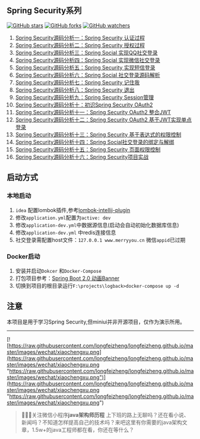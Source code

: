 
## Spring Security系列
[![GitHub stars](https://img.shields.io/github/stars/longfeizheng/logback.svg?style=flat&label=Star)](https://github.com/longfeizheng/logback/stargazers)
[![GitHub forks](https://img.shields.io/github/forks/longfeizheng/logback.svg?style=flat&label=Fork)](https://github.com/longfeizheng/logback/fork)
[![GitHub watchers](https://img.shields.io/github/watchers/longfeizheng/logback.svg?style=flat&label=Watch)](https://github.com/longfeizheng/architect-awesome/watchers)

1. [Spring Security源码分析一：Spring Security 认证过程](https://longfeizheng.github.io/2018/01/02/Spring-Security%E6%BA%90%E7%A0%81%E5%88%86%E6%9E%90%E4%B8%80-Spring-Security%E8%AE%A4%E8%AF%81%E8%BF%87%E7%A8%8B/)
2. [Spring Security源码分析二：Spring Security 授权过程](https://longfeizheng.github.io/2018/01/05/Spring-Security%E6%BA%90%E7%A0%81%E5%88%86%E6%9E%90%E4%BA%8C-Spring-Security%E6%8E%88%E6%9D%83%E8%BF%87%E7%A8%8B/)
3. [Spring Security源码分析三：Spring Social 实现QQ社交登录](https://longfeizheng.github.io/2018/01/09/Spring-Security%E6%BA%90%E7%A0%81%E5%88%86%E6%9E%90%E4%B8%89-Spring-Social%E7%A4%BE%E4%BA%A4%E7%99%BB%E5%BD%95%E8%BF%87%E7%A8%8B/)
4. [Spring Security源码分析四：Spring Social 实现微信社交登录](https://longfeizheng.github.io/2018/01/12/Spring-Security%E6%BA%90%E7%A0%81%E5%88%86%E6%9E%90%E5%9B%9B-Spring-Social%E7%A4%BE%E4%BA%A4%E7%99%BB%E5%BD%95%E8%BF%87%E7%A8%8B/)
5. [Spring Security源码分析五：Spring Security 实现短信登录](https://longfeizheng.github.io/2018/01/14/Spring-Security%E6%BA%90%E7%A0%81%E5%88%86%E6%9E%90%E4%BA%94-Spring-Security%E7%9F%AD%E4%BF%A1%E7%99%BB%E5%BD%95/)
6. [Spring Security源码分析六：Spring Social 社交登录源码解析](https://longfeizheng.github.io/2018/01/16/Spring-Security%E6%BA%90%E7%A0%81%E5%88%86%E6%9E%90%E5%85%AD-Spring-Social%E7%A4%BE%E4%BA%A4%E7%99%BB%E5%BD%95%E6%BA%90%E7%A0%81%E8%A7%A3%E6%9E%90/)
7. [Spring Security源码分析七：Spring Security 记住我](https://longfeizheng.github.io/2018/01/17/Spring-Security%E6%BA%90%E7%A0%81%E5%88%86%E6%9E%90%E4%B8%83-Spring-Security-%E8%AE%B0%E4%BD%8F%E6%88%91/)
8. [Spring Security源码分析八：Spring Security 退出](https://longfeizheng.github.io/2018/01/18/Spring-Security%E6%BA%90%E7%A0%81%E5%88%86%E6%9E%90%E5%85%AB-Spring-Security-%E9%80%80%E5%87%BA/)
9. [Spring Security源码分析九：Spring Security Session管理](https://longfeizheng.github.io/2018/01/19/Spring-Security%E6%BA%90%E7%A0%81%E5%88%86%E6%9E%90%E4%B9%9D-Spring-Security-Session%E7%AE%A1%E7%90%86/)
10. [Spring Security源码分析十：初识Spring Security OAuth2](https://longfeizheng.github.io/2018/01/20/Spring-Security%E6%BA%90%E7%A0%81%E5%88%86%E6%9E%90%E5%8D%81-%E5%88%9D%E8%AF%86Spring-Security-OAuth2/)
11. [Spring Security源码分析十一：Spring Security OAuth2 整合JWT](https://longfeizheng.github.io/2018/01/23/Spring-Security%E6%BA%90%E7%A0%81%E5%88%86%E6%9E%90%E5%8D%81%E4%B8%80-Spring-Security-OAuth2%E6%95%B4%E5%90%88JWT/)
12. [Spring Security源码分析十二：Spring Security OAuth2 基于JWT实现单点登录](https://longfeizheng.github.io/2018/01/25/Spring-Security%E6%BA%90%E7%A0%81%E5%88%86%E6%9E%90%E5%8D%81%E4%BA%8C-Spring-Security-OAuth2%E5%9F%BA%E4%BA%8EJWT%E5%AE%9E%E7%8E%B0%E5%8D%95%E7%82%B9%E7%99%BB%E5%BD%95/)
13. [Spring Security源码分析十三：Spring Security 基于表达式的权限控制](https://longfeizheng.github.io/2018/01/30/Spring-Security%E6%BA%90%E7%A0%81%E5%88%86%E6%9E%90%E5%8D%81%E4%B8%89-Spring-Security%E6%9D%83%E9%99%90%E6%8E%A7%E5%88%B6/)
14. [Spring Security源码分析十四：Spring Social社交登录的绑定与解绑](https://longfeizheng.github.io/2018/02/02/Spring-Security源码分析十四-Spring-Social绑定与解绑/)
15. [Spring Security源码分析十五：Spring Security 页面权限控制](https://longfeizheng.github.io/2018/03/06/Spring-Security%E6%BA%90%E7%A0%81%E5%88%86%E6%9E%90%E5%8D%81%E4%BA%94-Spring-Security%E6%9D%83%E9%99%90%E6%8E%A7%E5%88%B6/)
16. [Spring Security源码分析十六：Spring Security项目实战](https://longfeizheng.github.io/2018/03/18/Spring-Security%E6%BA%90%E7%A0%81%E5%88%86%E6%9E%90%E5%8D%81%E5%85%AD-Spring-Security%E9%A1%B9%E7%9B%AE%E5%AE%9E%E6%88%98/)
## 启动方式
### 本地启动
1. `idea` 配置lombok插件,参考[lombok-intellij-plugin](https://github.com/mplushnikov/lombok-intellij-plugin/)
2. 修改`application.yml`配置为`active: dev`
3. 修改`application-dev.yml`中数据源信息(启动会自动初始化数据库信息)
4. 修改`application-dev.yml` 中redis连接信息
5. 社交登录需配置host文件：`127.0.0.1 www.merryyou.cn` 微信`appid`已过期
### Docker启动
1. 安装并启动`Dokcer` 和`Docker-Compose`
2. 打包项目参考：[Spring Boot 2.0 动画Banner](https://longfeizheng.github.io/2018/03/02/Spring-Boot-2.0-%E5%8A%A8%E7%94%BBBanner/#%E9%A1%B9%E7%9B%AE%E6%89%93%E5%8C%85)
3. 切换到项目的根目录运行`F:\projects\logback>docker-compose up -d`

## 注意

本项目是用于学习Spring Security,但miniui并非开源项目，仅作为演示所用。

---
[![https://raw.githubusercontent.com/longfeizheng/longfeizheng.github.io/master/images/wechat/xiaochengxu.png](https://raw.githubusercontent.com/longfeizheng/longfeizheng.github.io/master/images/wechat/xiaochengxu.png "https://raw.githubusercontent.com/longfeizheng/longfeizheng.github.io/master/images/wechat/xiaochengxu.png")](https://raw.githubusercontent.com/longfeizheng/longfeizheng.github.io/master/images/wechat/xiaochengxu.png "https://raw.githubusercontent.com/longfeizheng/longfeizheng.github.io/master/images/wechat/xiaochengxu.png")

> 🙂🙂🙂关注微信小程序**java架构师历程**
上下班的路上无聊吗？还在看小说、新闻吗？不知道怎样提高自己的技术吗？来吧这里有你需要的java架构文章，1.5w+的java工程师都在看，你还在等什么？
